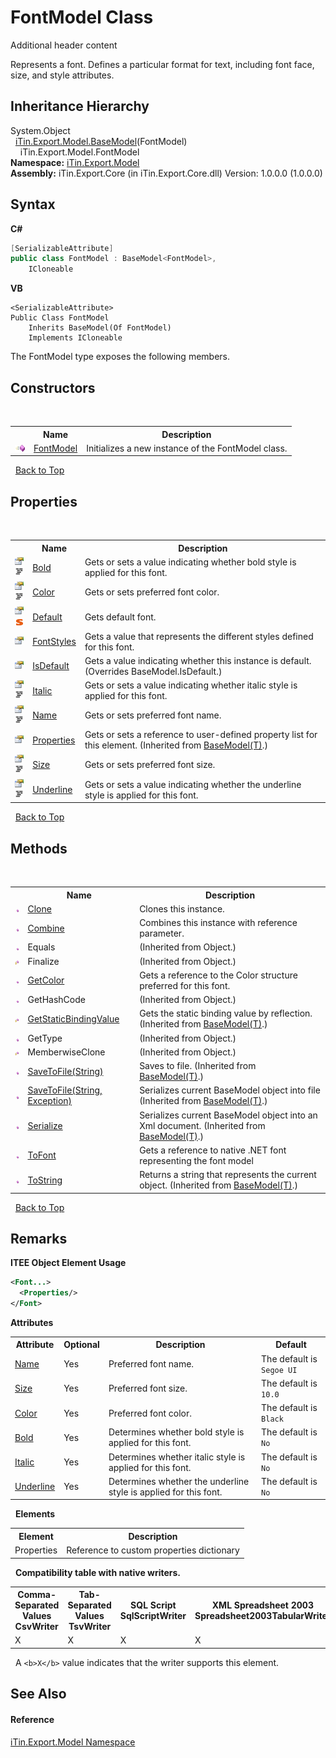 # FontModel Class
Additional header content 

Represents a font. Defines a particular format for text, including font face, size, and style attributes.


## Inheritance Hierarchy
System.Object<br />&nbsp;&nbsp;<a href="T_iTin_Export_Model_BaseModel_1">iTin.Export.Model.BaseModel</a>(FontModel)<br />&nbsp;&nbsp;&nbsp;&nbsp;iTin.Export.Model.FontModel<br />
**Namespace:**&nbsp;<a href="N_iTin_Export_Model">iTin.Export.Model</a><br />**Assembly:**&nbsp;iTin.Export.Core (in iTin.Export.Core.dll) Version: 1.0.0.0 (1.0.0.0)

## Syntax

**C#**<br />
``` C#
[SerializableAttribute]
public class FontModel : BaseModel<FontModel>, 
	ICloneable
```

**VB**<br />
``` VB
<SerializableAttribute>
Public Class FontModel
	Inherits BaseModel(Of FontModel)
	Implements ICloneable
```

The FontModel type exposes the following members.


## Constructors
&nbsp;<table><tr><th></th><th>Name</th><th>Description</th></tr><tr><td>![Public method](media/pubmethod.gif "Public method")</td><td><a href="M_iTin_Export_Model_FontModel__ctor">FontModel</a></td><td>
Initializes a new instance of the FontModel class.</td></tr></table>&nbsp;
<a href="#fontmodel-class">Back to Top</a>

## Properties
&nbsp;<table><tr><th></th><th>Name</th><th>Description</th></tr><tr><td>![Public property](media/pubproperty.gif "Public property")![Code example](media/CodeExample.png "Code example")</td><td><a href="P_iTin_Export_Model_FontModel_Bold">Bold</a></td><td>
Gets or sets a value indicating whether bold style is applied for this font.</td></tr><tr><td>![Public property](media/pubproperty.gif "Public property")![Code example](media/CodeExample.png "Code example")</td><td><a href="P_iTin_Export_Model_FontModel_Color">Color</a></td><td>
Gets or sets preferred font color.</td></tr><tr><td>![Public property](media/pubproperty.gif "Public property")![Static member](media/static.gif "Static member")</td><td><a href="P_iTin_Export_Model_FontModel_Default">Default</a></td><td>
Gets default font.</td></tr><tr><td>![Public property](media/pubproperty.gif "Public property")</td><td><a href="P_iTin_Export_Model_FontModel_FontStyles">FontStyles</a></td><td>
Gets a value that represents the different styles defined for this font.</td></tr><tr><td>![Public property](media/pubproperty.gif "Public property")</td><td><a href="P_iTin_Export_Model_FontModel_IsDefault">IsDefault</a></td><td>
Gets a value indicating whether this instance is default.
 (Overrides BaseModel.IsDefault.)</td></tr><tr><td>![Public property](media/pubproperty.gif "Public property")![Code example](media/CodeExample.png "Code example")</td><td><a href="P_iTin_Export_Model_FontModel_Italic">Italic</a></td><td>
Gets or sets a value indicating whether italic style is applied for this font.</td></tr><tr><td>![Public property](media/pubproperty.gif "Public property")![Code example](media/CodeExample.png "Code example")</td><td><a href="P_iTin_Export_Model_FontModel_Name">Name</a></td><td>
Gets or sets preferred font name.</td></tr><tr><td>![Public property](media/pubproperty.gif "Public property")</td><td><a href="P_iTin_Export_Model_BaseModel_1_Properties">Properties</a></td><td>
Gets or sets a reference to user-defined property list for this element.
 (Inherited from <a href="T_iTin_Export_Model_BaseModel_1">BaseModel(T)</a>.)</td></tr><tr><td>![Public property](media/pubproperty.gif "Public property")![Code example](media/CodeExample.png "Code example")</td><td><a href="P_iTin_Export_Model_FontModel_Size">Size</a></td><td>
Gets or sets preferred font size.</td></tr><tr><td>![Public property](media/pubproperty.gif "Public property")![Code example](media/CodeExample.png "Code example")</td><td><a href="P_iTin_Export_Model_FontModel_Underline">Underline</a></td><td>
Gets or sets a value indicating whether the underline style is applied for this font.</td></tr></table>&nbsp;
<a href="#fontmodel-class">Back to Top</a>

## Methods
&nbsp;<table><tr><th></th><th>Name</th><th>Description</th></tr><tr><td>![Public method](media/pubmethod.gif "Public method")</td><td><a href="M_iTin_Export_Model_FontModel_Clone">Clone</a></td><td>
Clones this instance.</td></tr><tr><td>![Public method](media/pubmethod.gif "Public method")</td><td><a href="M_iTin_Export_Model_FontModel_Combine">Combine</a></td><td>
Combines this instance with reference parameter.</td></tr><tr><td>![Public method](media/pubmethod.gif "Public method")</td><td>Equals</td><td> (Inherited from Object.)</td></tr><tr><td>![Protected method](media/protmethod.gif "Protected method")</td><td>Finalize</td><td> (Inherited from Object.)</td></tr><tr><td>![Public method](media/pubmethod.gif "Public method")</td><td><a href="M_iTin_Export_Model_FontModel_GetColor">GetColor</a></td><td>
Gets a reference to the Color structure preferred for this font.</td></tr><tr><td>![Public method](media/pubmethod.gif "Public method")</td><td>GetHashCode</td><td> (Inherited from Object.)</td></tr><tr><td>![Protected method](media/protmethod.gif "Protected method")</td><td><a href="M_iTin_Export_Model_BaseModel_1_GetStaticBindingValue">GetStaticBindingValue</a></td><td>
Gets the static binding value by reflection.
 (Inherited from <a href="T_iTin_Export_Model_BaseModel_1">BaseModel(T)</a>.)</td></tr><tr><td>![Public method](media/pubmethod.gif "Public method")</td><td>GetType</td><td> (Inherited from Object.)</td></tr><tr><td>![Protected method](media/protmethod.gif "Protected method")</td><td>MemberwiseClone</td><td> (Inherited from Object.)</td></tr><tr><td>![Public method](media/pubmethod.gif "Public method")</td><td><a href="M_iTin_Export_Model_BaseModel_1_SaveToFile">SaveToFile(String)</a></td><td>
Saves to file.
 (Inherited from <a href="T_iTin_Export_Model_BaseModel_1">BaseModel(T)</a>.)</td></tr><tr><td>![Public method](media/pubmethod.gif "Public method")</td><td><a href="M_iTin_Export_Model_BaseModel_1_SaveToFile_1">SaveToFile(String, Exception)</a></td><td>
Serializes current BaseModel object into file
 (Inherited from <a href="T_iTin_Export_Model_BaseModel_1">BaseModel(T)</a>.)</td></tr><tr><td>![Public method](media/pubmethod.gif "Public method")</td><td><a href="M_iTin_Export_Model_BaseModel_1_Serialize">Serialize</a></td><td>
Serializes current BaseModel object into an Xml document.
 (Inherited from <a href="T_iTin_Export_Model_BaseModel_1">BaseModel(T)</a>.)</td></tr><tr><td>![Public method](media/pubmethod.gif "Public method")</td><td><a href="M_iTin_Export_Model_FontModel_ToFont">ToFont</a></td><td>
Gets a reference to native .NET font representing the font model</td></tr><tr><td>![Public method](media/pubmethod.gif "Public method")</td><td><a href="M_iTin_Export_Model_BaseModel_1_ToString">ToString</a></td><td>
Returns a string that represents the current object.
 (Inherited from <a href="T_iTin_Export_Model_BaseModel_1">BaseModel(T)</a>.)</td></tr></table>&nbsp;
<a href="#fontmodel-class">Back to Top</a>

## Remarks


**ITEE Object Element Usage**<br />
``` XML
<Font...>
  <Properties/>
</Font>
```


<strong>Attributes</strong>
&nbsp;<table><tr><th>Attribute</th><th>Optional</th><th>Description</th><th>Default</th></tr><tr><td><a href="P_iTin_Export_Model_FontModel_Name">Name</a></td><td>Yes</td><td>Preferred font name.</td><td>The default is `Segoe UI`</td></tr><tr><td><a href="P_iTin_Export_Model_FontModel_Size">Size</a></td><td>Yes</td><td>Preferred font size.</td><td>The default is `10.0`</td></tr><tr><td><a href="P_iTin_Export_Model_FontModel_Color">Color</a></td><td>Yes</td><td>Preferred font color.</td><td>The default is `Black`</td></tr><tr><td><a href="P_iTin_Export_Model_FontModel_Bold">Bold</a></td><td>Yes</td><td>Determines whether bold style is applied for this font.</td><td>The default is `No`</td></tr><tr><td><a href="P_iTin_Export_Model_FontModel_Italic">Italic</a></td><td>Yes</td><td>Determines whether italic style is applied for this font.</td><td>The default is `No`</td></tr><tr><td><a href="P_iTin_Export_Model_FontModel_Underline">Underline</a></td><td>Yes</td><td>Determines whether the underline style is applied for this font.</td><td>The default is `No`</td></tr></table>&nbsp;
<strong>Elements</strong>
&nbsp;<table><tr><th>Element</th><th>Description</th></tr><tr><td>Properties</td><td>Reference to custom properties dictionary</td></tr></table>&nbsp;
<strong>Compatibility table with native writers.</strong>
&nbsp;<table><tr><th>Comma-Separated Values<br />CsvWriter</th><th>Tab-Separated Values<br />TsvWriter</th><th>SQL Script<br />SqlScriptWriter</th><th>XML Spreadsheet 2003<br />Spreadsheet2003TabularWriter</th></tr><tr><td>X</td><td>X</td><td>X</td><td>X</td></tr></table>&nbsp;
A `<b>X</b>` value indicates that the writer supports this element.


## See Also


#### Reference
<a href="N_iTin_Export_Model">iTin.Export.Model Namespace</a><br />